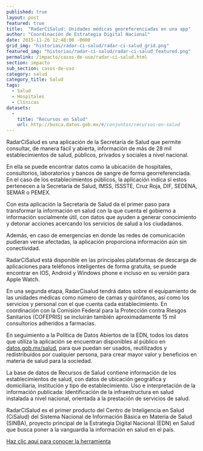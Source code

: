 ```yaml
---
published: true
layout: post
featured: true
title:  "RadarCiSalud: Unidades médicas georeferenciadas en una app"
author: "Coordinación de Estrategia Digital Nacional"
date: 2015-11-26 12:48:00 -0600
grid_img: "historias/radar-ci-salud/radar-ci-salud_grid.png"
featured_img: "historias/radar-ci-salud/radar-ci-salud_featured.png"
permalink: /impacto/casos-de-uso/radar-ci-salud.html
section: impacto
sub_section: casos-de-uso
category: salud
category_title: Salud
tags:
  - Salud
  - Hospitales
  - Clínicas
datasets:
  -
    title: "Recursos en Salud"
    url: http://busca.datos.gob.mx/#/conjuntos/recursos-en-salud
---
```


RadarCiSalud es una aplicación de la Secretaría de Salud que permite consultar, de manera fácil y abierta, información de más de 28 mil establecimientos de salud, públicos, privados y sociales a nivel nacional.

En ella se puede encontrar datos como la ubicación de hospitales, consultorios, laboratorios y bancos de sangre de forma georreferenciada. En el caso de los establecimientos públicos, la aplicación indica si estos pertenecen a la Secretaría de Salud, IMSS, ISSSTE, Cruz Roja, DIF, SEDENA, SEMAR o PEMEX.  

Con esta aplicación la Secretaría de Salud da el primer paso para transformar la información en salud con la que cuenta el gobierno a información socialmente útil, con datos que ayuden a generar conocimiento y detonar acciones acercando los servicios de salud a los ciudadanos.

Además, en caso de emergencias en donde las redes de comunicación pudieran verse afectadas, la aplicación proporciona información aún sin conectividad.

RadarCiSalud está disponible en las principales plataformas de descarga de aplicaciones para teléfonos inteligentes de forma gratuita, se puede encontrar en IOS, Android y Windows phone e incluso en su versión para Apple Watch.

En una segunda etapa, RadarCisalud tendrá datos sobre el equipamiento de las unidades médicas como número de camas y quirófanos, así como los servicios y personal con el que cuenta cada establecimiento. En coordinación con la Comisión Federal para la Protección contra Riesgos Sanitarios (COFEPRIS) se incluirán también aproximadamente 15 mil consultorios adheridos a farmacias.

En seguimiento a la Política de Datos Abiertos de la EDN, todos los datos que utiliza la aplicación se encuentran disponibles al público en [datos.gob.mx/salud](http://datos.gob.mx/salud), para que puedan ser usados, reutilizados y redistribuidos por cualquier persona, para crear mayor valor y beneficios en materia de salud para la sociedad.

La base de datos de Recursos de Salud contiene información de los establecimientos de salud, con datos de ubicación geográfica y domiciliaria, institución y tipo de establecimiento. Uso e interpretación de la información publicada: Identificación de la infraestructura en salud instalada a nivel nacional, orientada a la prestación de servicios de salud.

RadarCiSalud es el primer producto del Centro de Inteligencia en Salud (CiSalud) del Sistema Nacional de Información Básica en Materia de Salud (SINBA), proyecto principal de la Estrategia Digital Nacional (EDN) en Salud que busca poner a la vanguardia la información en salud en el país.

[Haz clic aquí para conocer la herramienta](http://datos.gob.mx/herramientas/movil/radarcisalud.html)
